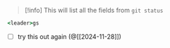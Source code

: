 > [!info] This will list all the fields from `git status`

```rb
<leader>gs
```

- [ ] try this out again (@[[2024-11-28]])
